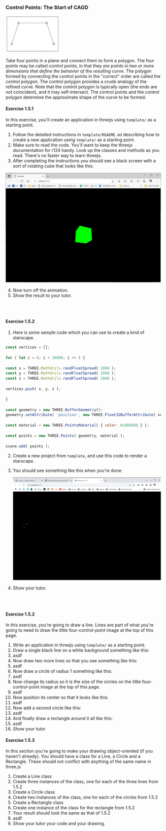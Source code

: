 ### Control Points: The Start of CAGD

![1623196134559](.md/5/1623196134559.png)

Take four points in a plane and connect them to form a polygon.  The four points may be called *control points*, in that they *are points in two or more dimensions that define the behavior of the resulting curve*.  The polygon formed by connecting the control points in the "correct" order are called the *control polygon*.  The control polygon provides a crude analogy of the refined curve.  Note that the control polygon is typically open (the ends are not coincident), and it may self-intersect.  The control points and the control polygon determine the approximate shape of the curve to be formed.





#### Exercise 1.5.1

In this exercise, you'll create an application  in threejs using `template/` as a starting point.

1. Follow the detailed instructions in `template/README.md` describing how to create a new application using `template/` as a starting point.
2. Make sure to read the code.  You'll want to keep the threejs documentation for r124 handy.  Look up the classes and methods as you read.  There's no faster way to learn threejs.
3. After completing the instructions you should see a black screen with a sort of rotating cube that looks like this:

<img src=".md/ 5 Control Points The Start of CAGD/1629779170492.png" alt=""></img>

4. Now turn off the animation.
5. Show the result to your tutor.


<br>
<br>

#### Exercise 1.5.2

1. Here is some sample code which you can use to create a kind of starscape.
```javascript
const vertices = [];

for ( let i = 0; i < 10000; i ++ ) {

const x = THREE.MathUtils.randFloatSpread( 2000 );
const y = THREE.MathUtils.randFloatSpread( 2000 );
const z = THREE.MathUtils.randFloatSpread( 2000 );

vertices.push( x, y, z );

}

const geometry = new THREE.BufferGeometry();
geometry.setAttribute( 'position', new THREE.Float32BufferAttribute( vertices, 3 ) );

const material = new THREE.PointsMaterial( { color: 0x888888 } );

const points = new THREE.Points( geometry, material );

scene.add( points );
```

2. Create a new project from `template`, and use this code to render a starscape.

2. You should see something like this when you're done:

   <img src=".md/ 5 Control Points The Start of CAGD/starscape.png"></img>

7. Show your tutor.

<br>
<br>

#### Exercise 1.5.2

In this exercise, you're going to draw a line.  Lines are part of what you're going to need to draw the little four-control-point image at the top of this page.

1. Write an application in threejs using `template/` as a starting point.
2. Draw a single black line on a white background something like this:
3. asdf
4. Now draw two more lines so that you see something like this:
5. asdf
6. Now draw a circle of radius 1 something like this:
7. asdf
8. Now change its radius so it is the size of the circles on the little four-control-point image at the top of this page.
9. asdf
10. Now position its center so that it looks like this:
11. asdf
12. Now add a second circle like this:
13. asdf
14. And finally draw a rectangle around it all like this:
15. asdf
16. Show your tutor



#### Exercise 1.5.3

In this section you're going to make your drawing object-oriented (if you haven't already).  You should have a class for a Line, a Circle and a Rectangle.  These should not conflict with anything of the same name in three.js

1. Create a Line class
2. Create three instances of the class, one for each of the three lines from 1.5.2
3. Create a Circle class
4. Create two instances of the class, one for each of the circles from 1.5.2
5. Create a Rectangle class
6. Create one instance of the class for the rectangle from 1.5.2
7. Your result should look the same as that of 1.5.2
8. asdf
9. Show your tutor your code and your drawing.